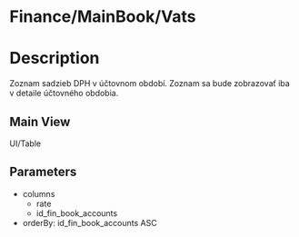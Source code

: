 # Finance/MainBook/Vats

# Description

Zoznam sadzieb DPH v účtovnom období. Zoznam sa bude zobrazovať iba v detaile účtovného obdobia.

## Main View

UI/Table

## Parameters

* columns
  * rate
  * id_fin_book_accounts
* orderBy: id_fin_book_accounts ASC